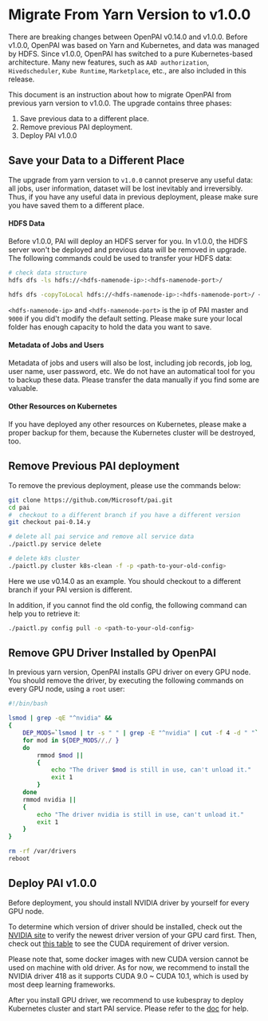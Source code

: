 # Migrate From Yarn Version to v1.0.0

There are breaking changes between OpenPAI v0.14.0 and v1.0.0. Before v1.0.0, OpenPAI was based on Yarn and Kubernetes, and data was managed by HDFS. Since v1.0.0, OpenPAI has switched to a pure Kubernetes-based architecture. Many new features, such as `AAD authorization`, `Hivedscheduler`, `Kube Runtime`, `Marketplace`, etc., are also included in this release.

This document is an instruction about how to migrate OpenPAI from previous yarn version to v1.0.0. The upgrade contains three phases:

  1. Save previous data to a different place.
  2. Remove previous PAI deployment.
  3. Deploy PAI v1.0.0

## Save your Data to a Different Place

The upgrade from yarn version to `v1.0.0` cannot preserve any useful data: all jobs, user information, dataset will be lost inevitably and irreversibly. Thus, if you have any useful data in previous deployment, please make sure you have saved them to a different place.

#### HDFS Data

Before v1.0.0, PAI will deploy an HDFS server for you. In v1.0.0, the HDFS server won't be deployed and previous data will be removed in upgrade. The following commands could be used to transfer your HDFS data:

```bash
# check data structure
hdfs dfs -ls hdfs://<hdfs-namenode-ip>:<hdfs-namenode-port>/

hdfs dfs -copyToLocal hdfs://<hdfs-namenode-ip>:<hdfs-namenode-port>/ <local-folder>
```

`<hdfs-namenode-ip>` and `<hdfs-namenode-port>` is the ip of PAI master and `9000` if you did't modify the default setting. Please make sure your local folder has enough capacity to hold the data you want to save.

#### Metadata of Jobs and Users

Metadata of jobs and users will also be lost, including job records, job log, user name, user password, etc. We do not have an automatical tool for you to backup these data. Please transfer the data manually if you find some are valuable.

#### Other Resources on Kubernetes

If you have deployed any other resources on Kubernetes, please make a proper backup for them, because the Kubernetes cluster will be destroyed, too.


## Remove Previous PAI deployment

To remove the previous deployment, please use the commands below:

```bash
git clone https://github.com/Microsoft/pai.git
cd pai
#  checkout to a different branch if you have a different version
git checkout pai-0.14.y

# delete all pai service and remove all service data
./paictl.py service delete

# delete k8s cluster
./paictl.py cluster k8s-clean -f -p <path-to-your-old-config>
```

Here we use v0.14.0 as an example. You should checkout to a different branch if your PAI version is different.

In addition, if you cannot find the old config, the following command can help you to retrieve it:

```bash
./paictl.py config pull -o <path-to-your-old-config>
```

## Remove GPU Driver Installed by OpenPAI

In previous yarn version, OpenPAI installs GPU driver on every GPU node. You should remove the driver, by executing the following commands on every GPU node, using a `root` user:

```bash
#!/bin/bash

lsmod | grep -qE "^nvidia" &&
{
    DEP_MODS=`lsmod | tr -s " " | grep -E "^nvidia" | cut -f 4 -d " "`
    for mod in ${DEP_MODS//,/ }
    do
        rmmod $mod ||
        {
            echo "The driver $mod is still in use, can't unload it."
            exit 1
        }
    done
    rmmod nvidia ||
    {
        echo "The driver nvidia is still in use, can't unload it."
        exit 1
    }
}

rm -rf /var/drivers
reboot
```


##  Deploy PAI v1.0.0

Before deployment, you should install NVIDIA driver by yourself for every GPU node.

To determine which version of driver should be installed, check out the [NVIDIA site](https://www.nvidia.com/Download/index.aspx) to verify the newest driver version of your GPU card first. Then, check out [this table](https://docs.nvidia.com/deploy/cuda-compatibility/index.html#binary-compatibility__table-toolkit-driver) to see the CUDA requirement of driver version.

Please note that, some docker images with new CUDA version cannot be used on machine with old driver. As for now, we recommend to install the NVIDIA driver 418 as it supports CUDA 9.0 \~ CUDA 10.1, which is used by most deep learning frameworks.

After you install GPU driver, we recommend to use kubespray to deploy Kubernetes cluster and start PAI service. Please refer to the [doc](../../contrib/kubespray) for help.
